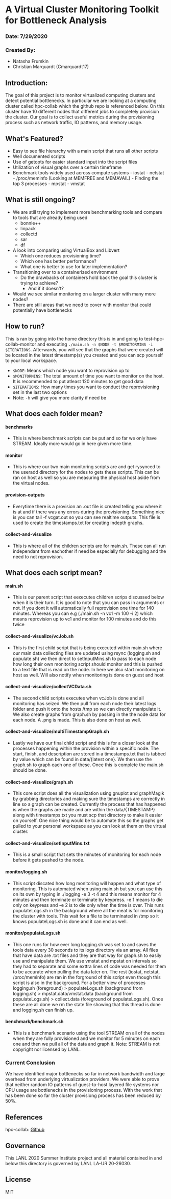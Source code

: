 # A Virtual Cluster Monitoring Toolkit for Bottleneck Analysis
### Date: 7/29/2020
### Created By:
   - Natasha Frumkin
   - Christian Marquardt (Cmarquardt17)

## Introduction:

The goal of this project is to monitor virtualized computing clusters and detect potential bottlenecks. In particular we are looking at a computing cluster called hpc-collab which the github repo is referenced below. On this cluster have 10 different nodes that different jobs to completely provision the cluster. Our goal is to collect useful metrics during the provisioning process such as network traffic, IO patterns, and memory usage.

## What's Featured?

  - Easy to see file hierarchy with a main script that runs all other scripts
  - Well documented scripts
  - Use of getopts for easier standard input into the script files
  - Utilization of visual graphs over a certain timeframe
  - Benchmark tools widely used across compute systems
        - iostat
        - netstat
        - /proc/meminfo (Looking at MEMFREE and MEMAVAIL)
        - Finding the top 3 processes
				- mpstat
				- vmstat

## What is still ongoing?
- We are still trying to implement more benchmarking tools and compare to tools that are already being used
    - bonnie++
    - linpack
    - collectd
    - sar
    - df
- A look into comparing using VirtualBox and Libvert
    - Which one reduces provisioning time?
    - Which one has better performance?
    - What one is better to use for later implementation?
- Transitioning over to a containerized environment
    - Do the drawbacks of containers hold back the goal this cluster is trying to achieve?
        - And if it doesn't?
- Would we see similar monitoring on a larger cluster with many more nodes?
- There are still areas that we need to cover with monitor that could potentially have bottlenecks

## How to run?
This is ran by going into the home directory this is in and going to test-hpc-collab-monitor and executing `./main.sh -n $NODE -t $MONITORMINS -i $ITERATIONS`. Afterwards, you will see that the graphs that were created will be located in the latest timestamp(s) you created and you can scp yourself to your local workspace.

- `$NODE`: Means which node you want to reprovision up to
- `$MONITORMINS`: The total amount of time you want to monitor on the host. It is recommended to put atleast 120 minutes to get good data
- `$ITERATIONS`: How many times you want to conduct the reprovisioning set in the last two options
- Note: `-h` will give you more clarity if need be
## What does each folder mean?

#### benchmarks
- This is where benchmark scripts can be put and so far we only have STREAM. Ideally more would go in here given more time.

#### monitor
- This is where our two main monitoring scripts are and get rysynced to the useradd directory for the nodes to gets these scripts. This can be ran on host as well so you are measuring the physical host aside from the virtual nodes.

#### provision-outputs
- Everytime there is a provision an .out file is created telling you where it is at and if there was any errors during the provisioning. Something nice is you can tail -f vcgat.out so you can see realtime outputs. This file is used to create the timestamps.txt for creating indepth graphs.
#### collect-and-visualize
- This is where all of the children scripts are for main.sh. These can all run independant from eachother if need be especially for debugging and the need to not reprovision.

## What does each script mean?

#### main.sh
- This is our parent script that eexecutes children scrips discussed below when it is their turn.
It is good to note that you can pass in arguments or not. If you dont it will automatically full reprovision one time for 140 minutes. Whereas you can e.g (./main.sh -n vc1 -m 100 -i 2) which means reprovision up to vc1 and monitor for 100 minutes and do this twice

#### collect-and-visualize/vcJob.sh
- This is the first child script that is being executed within main.sh where our main data collecting files are updated using rsync (logging.sh and populate.sh) we then direct to setInputMins.sh to pass to each node how long their own monitoring script should monitor and this is pushed to a text file that is read on the node. In here we also start monitoring on host as well. Will also notify when monitoring is done on guest and host

#### collect-and-visualize/collectVCData.sh
- The second child scripts executes when vcJob is done and all monitoring has seized. We then pull from each node their latest logs folder and push it onto the hosts /tmp so we can directly manipulate it. We also create graphs from graph.sh by passing in the the node data for each node. A .png is made. This is also done on host as well.

#### collect-and-visualize/multiTimestampGraph.sh
- Lastly we have our final child script and this is for a closer look at the processes happening within the provision within a specific node. The start, finish, and description are stored in a timestamps.txt that is tabbed by value which can be found in data/{latest one}. We then use the graph.sh to graph each one of these. Once this is complete the main.sh should be done.

#### collect-and-visualize/graph.sh
- This core script does all the visualization using gnuplot and graphMagik by grabbing directories and making sure the timestamps are correctly in line so a graph can be created. Currently the process that has happened is when the graphs are made and are within the data/{TIMESTAMP} along with timestamps.txt you must scp that directory to make it easier on yourself. One nice thing would be to automate this so the graphs get pulled to your personal workspace as you can look at them on the virtual cluster.

#### collect-and-visualize/setInputMins.txt
- This is a small script that sets the minutes of monitoring for each node before it gets pushed to the node.

#### monitor/logging.sh
- This script discated how long monitoring will happen and what type of monitoring. This is automated when using main.sh but you can use this on its own by typing in ./logging -e 3 -t 4 and this means monitor for 4 minutes and then terminate or terminate by keypress. -e 1 means to die only on keypress and -e 2 is to die only when the time is over. This runs populateLogs.sh in the background where all the meat is for monitoring the cluster with tools. This wait for a file to be terminated in /tmp so it knows populateLogs.sh is done and it can end as well.

#### monitor/populateLogs.sh
- This one runs for how ever long logging.sh was set to and saves the tools data every 30 seconds to its logs directory via an array. All files that have data are .txt files and they are that way for graph.sh to easily use and manipulate them. We use vmstat and mpstat on intervals so they had to separate and some exttra lines of code was needed for them to be accurate when pulling the data later on. The rest (iostat, netstat, /proc/meminfo) are ran in the forground of this script even though this script is also in the background. For a better view of processes logging.sh (foreground) > populateLogs.sh (background from logging.sh) > mpstat.data/vmstat.data (background from populateLogs.sh) > collect.data (foreground of populateLogs.sh). Once these are all done we rm the state file showing that this thread is done and logging.sh can finish up.

#### benchmark/benchmark.sh
- This is a benchmark scenario using the tool STREAM on all of the nodes when they are fully provisioned and we monitor for 5 minutes on each one and then we pull all of the data and graph it. Note: STREAM is not copyright nor licensed by LANL.

### Current Conclusion
We have identified major bottlenecks so far in network bandwidth and large overhead from underlying virtualization providers. We were able to prove that neither random IO patterns of guest-to-host layered file systems nor CPU usage are bottlenecks in the provisioning process. With the work that has been done so far the cluster provisiong process has been reduced by 50%.

## References
hpc-collab: [Github](https://github.com/hpc/hpc-collab)

## Governance
This LANL 2020 Summer Institute project and all material contained in and below this directory is governed by LANL LA-UR 20-26030.

License
----
MIT

